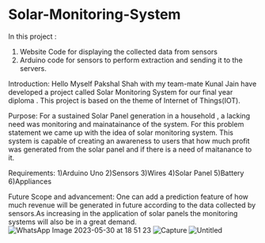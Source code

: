 
# Solar-Monitoring-System
In this project :
1) Website Code for displaying the collected data from sensors
2) Arduino code for sensors to perform extraction and sending it to the servers.

Introduction:
Hello Myself Pakshal Shah with my team-mate Kunal Jain have developed a project called Solar Monitoring System for our final year diploma .
This project is based on the theme of Internet of Things(IOT).

Purpose:
For a sustained Solar Panel generation in a household , a lacking need was monitoring and mainatainance of the system. For this problem statement we came up with the idea 
of solar monitoring system. This system is capable of creating an awareness to users that how much profit was generated from the solar panel and if there is a need of 
maitanance to it.

Requirements:
1)Arduino Uno
2)Sensors
3)Wires
4)Solar Panel
5)Battery
6)Appliances

Future Scope and advancement:
One can add a prediction feature of how much revenue will be generated in future according to the data collected by sensors.As increasing in the application of solar panels 
the monitoring systems will also be in a great demand.
![WhatsApp Image 2023-05-30 at 18 51 23](https://github.com/PakshalS/Solar-Monitoring-System/assets/110221213/4d664d4a-7cff-408a-a71e-4d27fc748ed4)
![Capture](https://github.com/PakshalS/Solar-Monitoring-System/assets/110169361/6ae23a0a-8651-48cc-82fc-76b5aade15d3)
![Untitled](https://github.com/PakshalS/Solar-Monitoring-System/assets/110169361/2b61de08-b791-4d1e-b7cf-fd806f894bdc)
